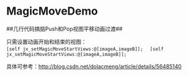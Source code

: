 # MagicMoveDemo
##几行代码搞掂Push和Pop视图平移动画过渡##

只需设置动画开始和结束的视图：      
 `[self jx_setMagicMoveStartViews:@[imageA,imageB]];  ` 
 `[self jx_setMagicMoveStartViews:@[imageA,imageB]]; `

具体可参考：http://blog.csdn.net/dolacmeng/article/details/56485140
